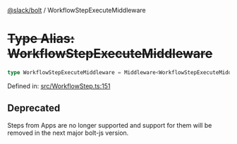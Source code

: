 [@slack/bolt](../index.md) / WorkflowStepExecuteMiddleware

# ~~Type Alias: WorkflowStepExecuteMiddleware~~

```ts
type WorkflowStepExecuteMiddleware = Middleware<WorkflowStepExecuteMiddlewareArgs>;
```

Defined in: [src/WorkflowStep.ts:151](https://github.com/slackapi/bolt-js/blob/main/src/WorkflowStep.ts#L151)

## Deprecated

Steps from Apps are no longer supported and support for them will be removed in the next major bolt-js
version.

